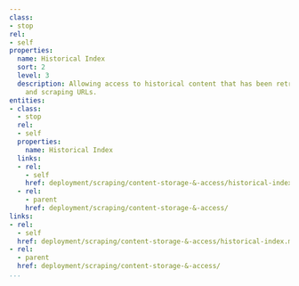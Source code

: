 ```yaml
---
class:
- stop
rel:
- self
properties:
  name: Historical Index
  sort: 2
  level: 3
  description: Allowing access to historical content that has been retrieved crawling
    and scraping URLs.
entities:
- class:
  - stop
  rel:
  - self
  properties:
    name: Historical Index
  links:
  - rel:
    - self
    href: deployment/scraping/content-storage-&-access/historical-index.md
  - rel:
    - parent
    href: deployment/scraping/content-storage-&-access/
links:
- rel:
  - self
  href: deployment/scraping/content-storage-&-access/historical-index.md
- rel:
  - parent
  href: deployment/scraping/content-storage-&-access/
...
```


